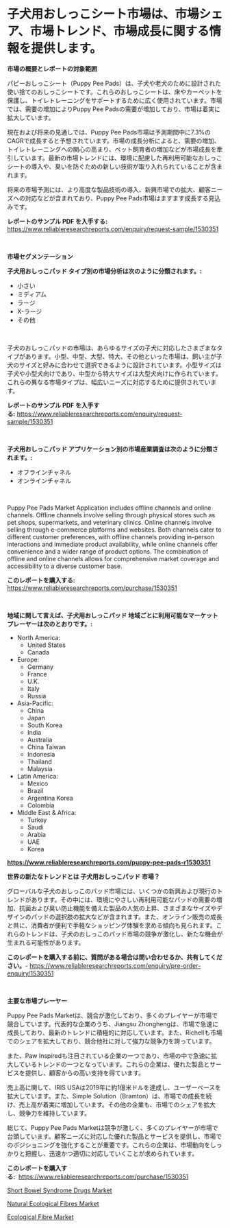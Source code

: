 <p><h1>子犬用おしっこシート市場は、市場シェア、市場トレンド、市場成長に関する情報を提供します。</h1></p><p><strong>市場の概要とレポートの対象範囲</strong></p>
<p><p>パピーおしっこシート（Puppy Pee Pads）は、子犬や老犬のために設計された使い捨てのおしっこシートです。これらのおしっこシートは、床やカーペットを保護し、トイレトレーニングをサポートするために広く使用されています。市場では、需要の増加によりPuppy Pee Padsの需要が増加しており、市場は着実に拡大しています。</p><p>現在および将来の見通しでは、Puppy Pee Pads市場は予測期間中に7.3%のCAGRで成長すると予想されています。市場の成長分析によると、需要の増加、トイレトレーニングへの関心の高まり、ペット飼育者の増加などが市場成長を牽引しています。最新の市場トレンドには、環境に配慮した再利用可能なおしっこシートの導入や、臭いを防ぐための新しい技術が取り入れられていることが含まれます。</p><p>将来の市場予測には、より高度な製品技術の導入、新興市場での拡大、顧客ニーズへの対応などが含まれており、Puppy Pee Pads市場はますます成長する見込みです。</p></p>
<p><strong>レポートのサンプル PDF を入手する:</strong> <a href="https://www.reliableresearchreports.com/enquiry/request-sample/1530351">https://www.reliableresearchreports.com/enquiry/request-sample/1530351</a></p>
<p>&nbsp;</p>
<p><strong>市場セグメンテーション</strong></p>
<p><strong>子犬用おしっこパッド タイプ別の市場分析は次のように分類されます。:</strong></p>
<p><ul><li>小さい</li><li>ミディアム</li><li>ラージ</li><li>X-ラージ</li><li>その他</li></ul></p>
<p>&nbsp;</p>
<p><p>子犬のおしっこパッドの市場は、あらゆるサイズの子犬に対応したさまざまなタイプがあります。小型、中型、大型、特大、その他といった市場は、飼い主が子犬のサイズと好みに合わせて選択できるように設計されています。小型サイズは子犬や小型犬向けであり、中型から特大サイズは大型犬向けに作られています。これらの異なる市場タイプは、幅広いニーズに対応するために提供されています。</p></p>
<p><strong>レポートのサンプル PDF を入手する:</strong>&nbsp;<a href="https://www.reliableresearchreports.com/enquiry/request-sample/1530351">https://www.reliableresearchreports.com/enquiry/request-sample/1530351</a></p>
<p>&nbsp;</p>
<p><strong> 子犬用おしっこパッド アプリケーション別の市場産業調査は次のように分類されます。:</strong></p>
<p><ul><li>オフラインチャネル</li><li>オンラインチャネル</li></ul></p>
<p>&nbsp;</p>
<p><p>Puppy Pee Pads Market Application includes offline channels and online channels. Offline channels involve selling through physical stores such as pet shops, supermarkets, and veterinary clinics. Online channels involve selling through e-commerce platforms and websites. Both channels cater to different customer preferences, with offline channels providing in-person interactions and immediate product availability, while online channels offer convenience and a wider range of product options. The combination of offline and online channels allows for comprehensive market coverage and accessibility to a diverse customer base.</p></p>
<p><strong>このレポートを購入する:</strong>&nbsp; <a href="https://www.reliableresearchreports.com/purchase/1530351">https://www.reliableresearchreports.com/purchase/1530351</a></p>
<p>&nbsp;</p>
<p><strong>地域に関して言えば、子犬用おしっこパッド 地域ごとに利用可能なマーケットプレーヤーは次のとおりです。:</strong></p>
<p><ul>
    <li>
        North America:
        <ul>
            <li>United States</li>
            <li>Canada</li>
        </ul>
    </li>
    <li>
        Europe:
        <ul>
            <li>Germany</li>
            <li>France</li>
            <li>U.K.</li>
            <li>Italy</li>
            <li>Russia</li>
        </ul>
    </li>
    <li>
        Asia-Pacific:
        <ul>
            <li>China</li>
            <li>Japan</li>
            <li>South Korea</li>
            <li>India</li>
            <li>Australia</li>
            <li>China Taiwan</li>
            <li>Indonesia</li>
            <li>Thailand</li>
            <li>Malaysia</li>
        </ul>
    </li>
    <li>
        Latin America:
        <ul>
            <li>Mexico</li>
            <li>Brazil</li>
            <li>Argentina Korea</li>
            <li>Colombia</li>
        </ul>
    </li>
    <li>
        Middle East & Africa:
        <ul>
            <li>Turkey</li>
            <li>Saudi</li>
            <li>Arabia</li>
            <li>UAE</li>
            <li>Korea</li>
        </ul>
    </li>
    </ul></p>
<p><strong><a href="https://www.reliableresearchreports.com/puppy-pee-pads-r1530351">https://www.reliableresearchreports.com/puppy-pee-pads-r1530351</a></strong>&nbsp;</p>
<p><strong>世界の新たなトレンドとは 子犬用おしっこパッド 市場？</strong></p>
<p><p>グローバルな子犬のおしっこのパッド市場には、いくつかの新興および現行のトレンドがあります。その中には、環境にやさしい再利用可能なパッドの需要の増加、抗菌および臭い防止機能を備えた製品の人気の上昇、さまざまなサイズやデザインのパッドの選択肢の拡大などが含まれます。また、オンライン販売の成長と共に、消費者が便利で手軽なショッピング体験を求める傾向も見られます。これらのトレンドは、子犬のおしっこのパッド市場の競争が激化し、新たな機会が生まれる可能性があります。</p></p>
<p><strong>このレポートを購入する前に、質問がある場合は問い合わせるか、共有してください。</strong>- <a href="https://www.reliableresearchreports.com/enquiry/pre-order-enquiry/1530351">https://www.reliableresearchreports.com/enquiry/pre-order-enquiry/1530351</a></p>
<p>&nbsp;</p>
<p><strong>主要な市場プレーヤー</strong></p>
<p><p>Puppy Pee Pads Marketは、競合が激化しており、多くのプレイヤーが市場で競合しています。代表的な企業のうち、Jiangsu Zhonghengは、市場で急速に成長しており、最新のトレンドに積極的に対応しています。また、Richellも市場でのシェアを拡大しており、競合他社に対して強力な競争力を誇っています。</p><p>また、Paw Inspiredも注目されている企業の一つであり、市場の中で急速に拡大しているトレンドの一つとなっています。これらの企業は、優れた製品とサービスを提供し、顧客からの高い支持を得ています。</p><p>売上高に関して、IRIS USAは2019年に約1億米ドルを達成し、ユーザーベースを拡大しています。また、Simple Solution（Bramton）は、市場での成長を続け、売上高が着実に増加しています。その他の企業も、市場でのシェアを拡大し、競争力を維持しています。</p><p>総じて、Puppy Pee Pads Marketは競争が激しく、多くのプレイヤーが市場で台頭しています。顧客ニーズに対応した優れた製品とサービスを提供し、市場でのポジショニングを強化することが重要です。これらの企業は、市場動向をしっかりと把握し、迅速かつ適切に対応していくことが求められています。</p></p>
<p><strong>このレポートを購入する:</strong>&nbsp;&nbsp;<a href="https://www.reliableresearchreports.com/purchase/1530351">https://www.reliableresearchreports.com/purchase/1530351</a></p>
<p><p><a href="https://github.com/Sinjinluong3e0awx2m195k76/Market-Research-Report-List-2/blob/main/short-bowel-syndrome-drugs-market.md">Short Bowel Syndrome Drugs Market</a></p><p><a href="https://www.linkedin.com/pulse/natural-ecological-fibres-market-dynamics-2024-2031-also-zttsc?trackingId=%2BYqRXDsEQYY08chi7RXwWw%3D%3D">Natural Ecological Fibres Market</a></p><p><a href="https://www.linkedin.com/pulse/insights-ecological-fibre-market-size-analysing-share-zc2yc?trackingId=pcMFS0k9Nh8DNW%2BaTDjEMA%3D%3D">Ecological Fibre Market</a></p></p>